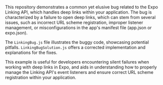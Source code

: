 This repository demonstrates a common yet elusive bug related to the Expo Linking API, which handles deep links within your application.  The bug is characterized by a failure to open deep links, which can stem from several issues, such as incorrect URL scheme registration, improper listener management, or misconfigurations in the app's manifest file (app.json or expo.json).

The `LinkingBug.js` file illustrates the buggy code, showcasing potential pitfalls. `LinkingBugSolution.js` offers a corrected implementation and explanations for the fixes.

This example is useful for developers encountering silent failures when working with deep links in Expo, and aids in understanding how to properly manage the Linking API's event listeners and ensure correct URL scheme registration within your application.